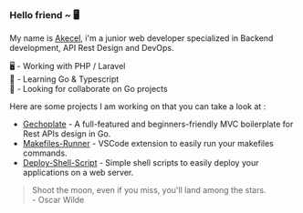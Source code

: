 ### Hello friend ~ 🖥

My name is [Akecel](https://www.github.com/akecel), i'm a junior web developer specialized in Backend development, API Rest Design and DevOps.

🖥 - Working with PHP / Laravel  
🌱 - Learning Go & Typescript   
🧐 - Looking for collaborate on Go projects 

Here are some projects I am working on that you can take a look at :

- [Gechoplate](https://github.com/Akecel/gechoplate) - A full-featured and beginners-friendly MVC boilerplate for Rest APIs design in Go.
- [Makefiles-Runner](https://github.com/Akecel/makefiles-runner) - VSCode extension to easily run your makefiles commands.
- [Deploy-Shell-Script](https://github.com/Akecel/deploy-shell-script) - Simple shell scripts to easily deploy your applications on a web server.

> Shoot the moon, even if you miss, you'll land among the stars.
> <br> - Oscar Wilde
